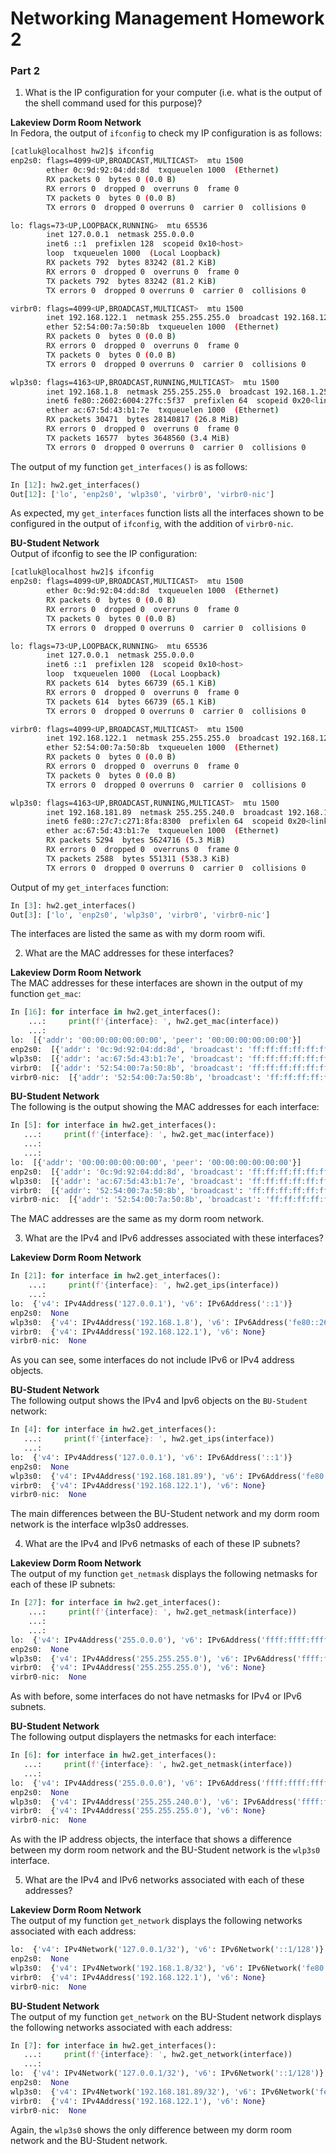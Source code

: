 # Networking Management Homework 2
### Part 2

1. What is the IP configuration for your computer (i.e. what is the output of the shell command used for this purpose)?  

**Lakeview Dorm Room Network**  
In Fedora, the output of `ifconfig` to check my IP configuration is as follows:
```bash
[catluk@localhost hw2]$ ifconfig
enp2s0: flags=4099<UP,BROADCAST,MULTICAST>  mtu 1500
        ether 0c:9d:92:04:dd:8d  txqueuelen 1000  (Ethernet)
        RX packets 0  bytes 0 (0.0 B)
        RX errors 0  dropped 0  overruns 0  frame 0
        TX packets 0  bytes 0 (0.0 B)
        TX errors 0  dropped 0 overruns 0  carrier 0  collisions 0

lo: flags=73<UP,LOOPBACK,RUNNING>  mtu 65536
        inet 127.0.0.1  netmask 255.0.0.0
        inet6 ::1  prefixlen 128  scopeid 0x10<host>
        loop  txqueuelen 1000  (Local Loopback)
        RX packets 792  bytes 83242 (81.2 KiB)
        RX errors 0  dropped 0  overruns 0  frame 0
        TX packets 792  bytes 83242 (81.2 KiB)
        TX errors 0  dropped 0 overruns 0  carrier 0  collisions 0

virbr0: flags=4099<UP,BROADCAST,MULTICAST>  mtu 1500
        inet 192.168.122.1  netmask 255.255.255.0  broadcast 192.168.122.255
        ether 52:54:00:7a:50:8b  txqueuelen 1000  (Ethernet)
        RX packets 0  bytes 0 (0.0 B)
        RX errors 0  dropped 0  overruns 0  frame 0
        TX packets 0  bytes 0 (0.0 B)
        TX errors 0  dropped 0 overruns 0  carrier 0  collisions 0

wlp3s0: flags=4163<UP,BROADCAST,RUNNING,MULTICAST>  mtu 1500
        inet 192.168.1.8  netmask 255.255.255.0  broadcast 192.168.1.255
        inet6 fe80::2602:6004:27fc:5f37  prefixlen 64  scopeid 0x20<link>
        ether ac:67:5d:43:b1:7e  txqueuelen 1000  (Ethernet)
        RX packets 30471  bytes 28140817 (26.8 MiB)
        RX errors 0  dropped 0  overruns 0  frame 0
        TX packets 16577  bytes 3648560 (3.4 MiB)
        TX errors 0  dropped 0 overruns 0  carrier 0  collisions 0
```  
The output of my function `get_interfaces()` is as follows:
```python
In [12]: hw2.get_interfaces()                                                   
Out[12]: ['lo', 'enp2s0', 'wlp3s0', 'virbr0', 'virbr0-nic']
```
As expected, my `get_interfaces` function lists all the interfaces shown to be configured in the output of `ifconfig`, with the addition of `virbr0-nic`. 

**BU-Student Network**  
Output of ifconfig to see the IP configuration:
```bash
[catluk@localhost hw2]$ ifconfig
enp2s0: flags=4099<UP,BROADCAST,MULTICAST>  mtu 1500
        ether 0c:9d:92:04:dd:8d  txqueuelen 1000  (Ethernet)
        RX packets 0  bytes 0 (0.0 B)
        RX errors 0  dropped 0  overruns 0  frame 0
        TX packets 0  bytes 0 (0.0 B)
        TX errors 0  dropped 0 overruns 0  carrier 0  collisions 0

lo: flags=73<UP,LOOPBACK,RUNNING>  mtu 65536
        inet 127.0.0.1  netmask 255.0.0.0
        inet6 ::1  prefixlen 128  scopeid 0x10<host>
        loop  txqueuelen 1000  (Local Loopback)
        RX packets 614  bytes 66739 (65.1 KiB)
        RX errors 0  dropped 0  overruns 0  frame 0
        TX packets 614  bytes 66739 (65.1 KiB)
        TX errors 0  dropped 0 overruns 0  carrier 0  collisions 0

virbr0: flags=4099<UP,BROADCAST,MULTICAST>  mtu 1500
        inet 192.168.122.1  netmask 255.255.255.0  broadcast 192.168.122.255
        ether 52:54:00:7a:50:8b  txqueuelen 1000  (Ethernet)
        RX packets 0  bytes 0 (0.0 B)
        RX errors 0  dropped 0  overruns 0  frame 0
        TX packets 0  bytes 0 (0.0 B)
        TX errors 0  dropped 0 overruns 0  carrier 0  collisions 0

wlp3s0: flags=4163<UP,BROADCAST,RUNNING,MULTICAST>  mtu 1500
        inet 192.168.181.89  netmask 255.255.240.0  broadcast 192.168.191.255
        inet6 fe80::27c7:c271:8fa:8300  prefixlen 64  scopeid 0x20<link>
        ether ac:67:5d:43:b1:7e  txqueuelen 1000  (Ethernet)
        RX packets 5294  bytes 5624716 (5.3 MiB)
        RX errors 0  dropped 0  overruns 0  frame 0
        TX packets 2588  bytes 551311 (538.3 KiB)
        TX errors 0  dropped 0 overruns 0  carrier 0  collisions 0
```
Output of my `get_interfaces` function:
```python
In [3]: hw2.get_interfaces()                     
Out[3]: ['lo', 'enp2s0', 'wlp3s0', 'virbr0', 'virbr0-nic']
```
The interfaces are listed the same as with my dorm room wifi. 


2. What are the MAC addresses for these interfaces?  

**Lakeview Dorm Room Network**  
The MAC addresses for these interfaces are shown in the output of my function `get_mac`:
```python
In [16]: for interface in hw2.get_interfaces(): 
    ...:     print(f'{interface}: ', hw2.get_mac(interface)) 
    ...:                                                                        
lo:  [{'addr': '00:00:00:00:00:00', 'peer': '00:00:00:00:00:00'}]
enp2s0:  [{'addr': '0c:9d:92:04:dd:8d', 'broadcast': 'ff:ff:ff:ff:ff:ff'}]
wlp3s0:  [{'addr': 'ac:67:5d:43:b1:7e', 'broadcast': 'ff:ff:ff:ff:ff:ff'}]
virbr0:  [{'addr': '52:54:00:7a:50:8b', 'broadcast': 'ff:ff:ff:ff:ff:ff'}]
virbr0-nic:  [{'addr': '52:54:00:7a:50:8b', 'broadcast': 'ff:ff:ff:ff:ff:ff'}]
```

**BU-Student Network**  
The following is the output showing the MAC addresses for each interface:
```python
In [5]: for interface in hw2.get_interfaces(): 
   ...:     print(f'{interface}: ', hw2.get_mac(interface)) 
   ...:      
   ...:                                                                         
lo:  [{'addr': '00:00:00:00:00:00', 'peer': '00:00:00:00:00:00'}]
enp2s0:  [{'addr': '0c:9d:92:04:dd:8d', 'broadcast': 'ff:ff:ff:ff:ff:ff'}]
wlp3s0:  [{'addr': 'ac:67:5d:43:b1:7e', 'broadcast': 'ff:ff:ff:ff:ff:ff'}]
virbr0:  [{'addr': '52:54:00:7a:50:8b', 'broadcast': 'ff:ff:ff:ff:ff:ff'}]
virbr0-nic:  [{'addr': '52:54:00:7a:50:8b', 'broadcast': 'ff:ff:ff:ff:ff:ff'}]
```
The MAC addresses are the same as my dorm room network. 

3. What are the IPv4 and IPv6 addresses associated with these interfaces?  

**Lakeview Dorm Room Network**  
```python
In [21]: for interface in hw2.get_interfaces(): 
    ...:     print(f'{interface}: ', hw2.get_ips(interface)) 
    ...:                                                                        
lo:  {'v4': IPv4Address('127.0.0.1'), 'v6': IPv6Address('::1')}
enp2s0:  None
wlp3s0:  {'v4': IPv4Address('192.168.1.8'), 'v6': IPv6Address('fe80::2602:6004:27fc:5f37')}
virbr0:  {'v4': IPv4Address('192.168.122.1'), 'v6': None}
virbr0-nic:  None
```
As you can see, some interfaces do not include IPv6 or IPv4 address objects. 

**BU-Student Network**  
The following output shows the IPv4 and Ipv6 objects on the `BU-Student` network:
```python
In [4]: for interface in hw2.get_interfaces(): 
   ...:     print(f'{interface}: ', hw2.get_ips(interface)) 
   ...:                                                                         
lo:  {'v4': IPv4Address('127.0.0.1'), 'v6': IPv6Address('::1')}
enp2s0:  None
wlp3s0:  {'v4': IPv4Address('192.168.181.89'), 'v6': IPv6Address('fe80::27c7:c271:8fa:8300')}
virbr0:  {'v4': IPv4Address('192.168.122.1'), 'v6': None}
virbr0-nic:  None
```
The main differences between the BU-Student network and my dorm room network is the interface wlp3s0 addresses. 

4. What are the IPv4 and IPv6 netmasks of each of these IP subnets?  

**Lakeview Dorm Room Network**  
The output of my function `get_netmask` displays the following netmasks for each of these IP subnets:
```python
In [27]: for interface in hw2.get_interfaces(): 
    ...:     print(f'{interface}: ', hw2.get_netmask(interface)) 
    ...:      
    ...:                                                                        
lo:  {'v4': IPv4Address('255.0.0.0'), 'v6': IPv6Address('ffff:ffff:ffff:ffff:ffff:ffff:ffff:ffff')}
enp2s0:  None
wlp3s0:  {'v4': IPv4Address('255.255.255.0'), 'v6': IPv6Address('ffff:ffff:ffff:ffff::')}
virbr0:  {'v4': IPv4Address('255.255.255.0'), 'v6': None}
virbr0-nic:  None
```
As with before, some interfaces do not have netmasks for IPv4 or IPv6 subnets.   

**BU-Student Network**  
The following output displayers the netmasks for each interface:
```python
In [6]: for interface in hw2.get_interfaces(): 
   ...:     print(f'{interface}: ', hw2.get_netmask(interface)) 
   ...:                                                                         
lo:  {'v4': IPv4Address('255.0.0.0'), 'v6': IPv6Address('ffff:ffff:ffff:ffff:ffff:ffff:ffff:ffff')}
enp2s0:  None
wlp3s0:  {'v4': IPv4Address('255.255.240.0'), 'v6': IPv6Address('ffff:ffff:ffff:ffff::')}
virbr0:  {'v4': IPv4Address('255.255.255.0'), 'v6': None}
virbr0-nic:  None
```
As with the IP address objects, the interface that shows a difference between my dorm room network and the BU-Student network is the `wlp3s0` interface.  


5. What are the IPv4 and IPv6 networks associated with each of these addresses?  

**Lakeview Dorm Room Network**  
The output of my function `get_network` displays the following networks associated with each address:
```python
lo:  {'v4': IPv4Network('127.0.0.1/32'), 'v6': IPv6Network('::1/128')}
enp2s0:  None
wlp3s0:  {'v4': IPv4Network('192.168.1.8/32'), 'v6': IPv6Network('fe80::2602:6004:27fc:5f37/128')}
virbr0:  {'v4': IPv4Address('192.168.122.1'), 'v6': None}
virbr0-nic:  None
```

**BU-Student Network**  
The output of my function `get_network` on the BU-Student network displays the following networks associated with each address:
```python
In [7]: for interface in hw2.get_interfaces(): 
   ...:     print(f'{interface}: ', hw2.get_network(interface)) 
   ...:                                                                         
lo:  {'v4': IPv4Network('127.0.0.1/32'), 'v6': IPv6Network('::1/128')}
enp2s0:  None
wlp3s0:  {'v4': IPv4Network('192.168.181.89/32'), 'v6': IPv6Network('fe80::27c7:c271:8fa:8300/128')}
virbr0:  {'v4': IPv4Address('192.168.122.1'), 'v6': None}
virbr0-nic:  None
```
Again, the `wlp3s0` shows the only difference between my dorm room network and the BU-Student network. 
